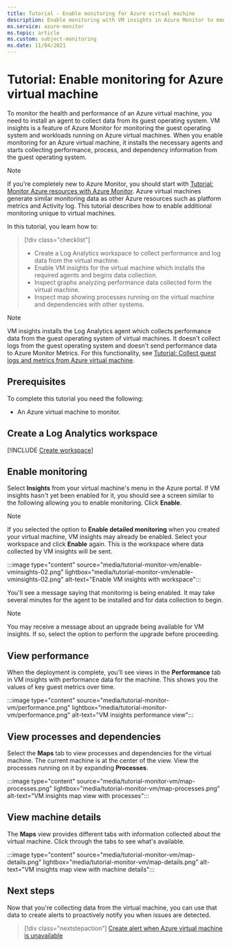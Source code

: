 ```yaml
---
title: Tutorial - Enable monitoring for Azure virtual machine
description: Enable monitoring with VM insights in Azure Monitor to monitor an Azure virtual machine.
ms.service: azure-monitor
ms.topic: article
ms.custom: subject-monitoring
ms.date: 11/04/2021
---
```


# Tutorial: Enable monitoring for Azure virtual machine
To monitor the health and performance of an Azure virtual machine, you need to install an agent to collect data from its guest operating system. VM insights is a feature of Azure Monitor for monitoring the guest operating system and workloads running on Azure virtual machines. When you enable monitoring for an Azure virtual machine, it installs the necessary agents and starts collecting performance, process, and dependency information from the guest operating system. 

> [!NOTE]
> If you're completely new to Azure Monitor, you should start with [Tutorial: Monitor Azure resources with Azure Monitor](../essentials/monitor-azure-resource.md). Azure virtual machines generate similar monitoring data as other Azure resources such as platform metrics and Activity log. This tutorial describes how to enable additional monitoring unique to virtual machines.

In this tutorial, you learn how to:

> [!div class="checklist"]
> * Create a Log Analytics workspace to collect performance and log data from the virtual machine.
> * Enable VM insights for the virtual machine which installs the required agents and begins data collection. 
> * Inspect graphs analyzing performance data collected form the virtual machine. 
> * Inspect map showing processes running on the virtual machine and dependencies with other systems.


> [!NOTE]
> VM insights installs the Log Analytics agent which collects performance data from the guest operating system of virtual machines. It doesn't collect logs from the guest operating system and doesn't send performance data to Azure Monitor Metrics. For this functionality, see [Tutorial: Collect guest logs and metrics from Azure virtual machine](tutorial-monitor-vm-guest.md).

## Prerequisites
To complete this tutorial you need the following: 

- An Azure virtual machine to monitor.



## Create a Log Analytics workspace
[!INCLUDE [Create workspace](../../../includes/azure-monitor-tutorial-workspace.md)]


## Enable monitoring
Select **Insights** from your virtual machine's menu in the Azure portal. If VM insights hasn't yet been enabled for it, you should see a screen similar to the following allowing you to enable monitoring. Click **Enable**.

> [!NOTE]
> If you selected the option to **Enable detailed monitoring** when you created your virtual machine, VM insights may already be enabled. Select your workspace and click **Enable** again. This is the workspace where data collected by VM insights will be sent.

:::image type="content" source="media/tutorial-monitor-vm/enable-vminsights-02.png" lightbox="media/tutorial-monitor-vm/enable-vminsights-02.png" alt-text="Enable VM insights with workspace":::

You'll see a message saying that monitoring is being enabled. It may take several minutes for the agent to be installed and for data collection to begin. 

> [!NOTE]
> You may receive a message about an upgrade being available for VM insights. If so, select the option to perform the upgrade before proceeding.

## View performance
When the deployment is complete, you'll see views in the **Performance** tab in VM insights with performance data for the machine. This shows you the values of key guest metrics over time. 

:::image type="content" source="media/tutorial-monitor-vm/performance.png" lightbox="media/tutorial-monitor-vm/performance.png" alt-text="VM insights performance view":::

## View processes and dependencies
Select the **Maps** tab to view processes and dependencies for the virtual machine. The current machine is at the center of the view. View the processes running on it by expanding **Processes**.

:::image type="content" source="media/tutorial-monitor-vm/map-processes.png" lightbox="media/tutorial-monitor-vm/map-processes.png" alt-text="VM insights map view with processes":::


## View machine details
The **Maps** view provides different tabs with information collected about the virtual machine. Click through the tabs to see what's available.

:::image type="content" source="media/tutorial-monitor-vm/map-details.png" lightbox="media/tutorial-monitor-vm/map-details.png" alt-text="VM insights map view with machine details":::

## Next steps
Now that you're collecting data from the virtual machine, you can use that data to create alerts to proactively notify you when issues are detected.

> [!div class="nextstepaction"]
> [Create alert when Azure virtual machine is unavailable](tutorial-monitor-vm-alert.md)

